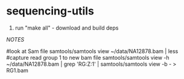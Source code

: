 sequencing-utils
================

1. run "make all" - download and build deps


_NOTES_

#look at Sam file
samtools/samtools view ~/data/NA12878.bam | less
#capture read group 1 to new bam file
samtools/samtools view -h ~/data/NA12878.bam | grep 'RG:Z:1' | samtools/samtools view -b - > RG1.bam


